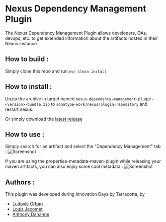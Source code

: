 Nexus Dependency Management Plugin
==================================

The Nexus Dependency Management Plugin allows developers, QAs, devops, etc. to get extended information about the artifacts hosted in their Nexus instance.

## How to build :
Simply clone this repo and run `mvn clean install`

## How to install :
Unzip the archive in target named `nexus-dependency-management-plugin-<version>-bundle.zip` to `sonatype-work/nexus/plugin-repository` and restart nexus.

Or simply download the [latest release](https://github.com/Terracotta-OSS/nexus-dependency-management-plugin/releases)

## How to use :
Simply search for an artifact and select the "Dependency Management" tab :
![Screenshot](https://raw.github.com/Terracotta-OSS/nexus-dependency-management-plugin/gh-pages/screenshots/dependencies.png "Dependencies")

If you are using the properties-metadata-maven-plugin while releasing your maven artifacts, you can also enjoy some cool metadata :
![Screenshot](https://raw.github.com/Terracotta-OSS/nexus-dependency-management-plugin/gh-pages/screenshots/metadata.png "Metadata")


## Authors :
This plugin was developed during Innovation Days by Terracotta, by

- [Ludovic Orban](https://github.com/lorban/)
- [Louis Jacomet](https://github.com/ljacomet/)
- [Anthony Dahanne](https://github.com/anthonydahanne/)
